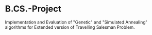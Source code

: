 # B.CS.-Project
Implementation and Evaluation of "Genetic" and "Simulated Annealing" algorithms for Extended version of Travelling Salesman Problem.
